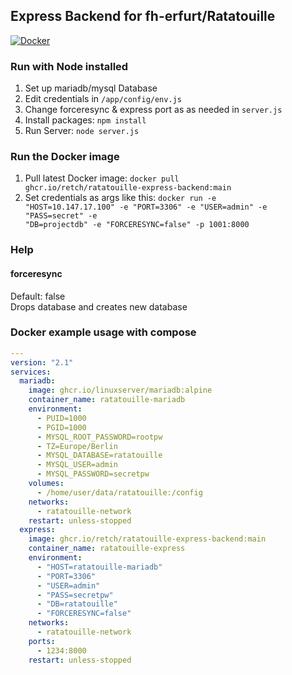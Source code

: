 ## Express Backend for fh-erfurt/Ratatouille

[![Docker](https://github.com/Retch/ratatouille-express-backend/actions/workflows/docker-publish.yml/badge.svg?branch=main)](https://github.com/Retch/ratatouille-express-backend/actions/workflows/docker-publish.yml)

### Run with Node installed

1. Set up mariadb/mysql Database
2. Edit credentials in <code>/app/config/env.js</code>
3. Change forceresync & express port as as needed in <code>server.js</code>
4. Install packages: <code>npm install</code>
5. Run Server: <code>node server.js</code>

### Run the Docker image

1. Pull latest Docker image: <code>docker pull ghcr.io/retch/ratatouille-express-backend:main</code>
2. Set credentials as args like this: <code>docker run -e "HOST=10.147.17.100" -e "PORT=3306" -e "USER=admin" -e "PASS=secret" -e "DB=projectdb" -e "FORCERESYNC=false" -p 1001:8000</code>

### Help

#### forceresync

Default: false<br>
Drops database and creates new database

### Docker example usage with compose

```yaml
---
version: "2.1"
services:
  mariadb:
    image: ghcr.io/linuxserver/mariadb:alpine
    container_name: ratatouille-mariadb
    environment:
      - PUID=1000
      - PGID=1000
      - MYSQL_ROOT_PASSWORD=rootpw
      - TZ=Europe/Berlin
      - MYSQL_DATABASE=ratatouille
      - MYSQL_USER=admin
      - MYSQL_PASSWORD=secretpw
    volumes:
      - /home/user/data/ratatouille:/config
    networks:
      - ratatouille-network
    restart: unless-stopped
  express:
    image: ghcr.io/retch/ratatouille-express-backend:main
    container_name: ratatouille-express
    environment:
      - "HOST=ratatouille-mariadb"
      - "PORT=3306"
      - "USER=admin"
      - "PASS=secretpw"
      - "DB=ratatouille"
      - "FORCERESYNC=false"
    networks:
      - ratatouille-network
    ports:
      - 1234:8000
    restart: unless-stopped
```
